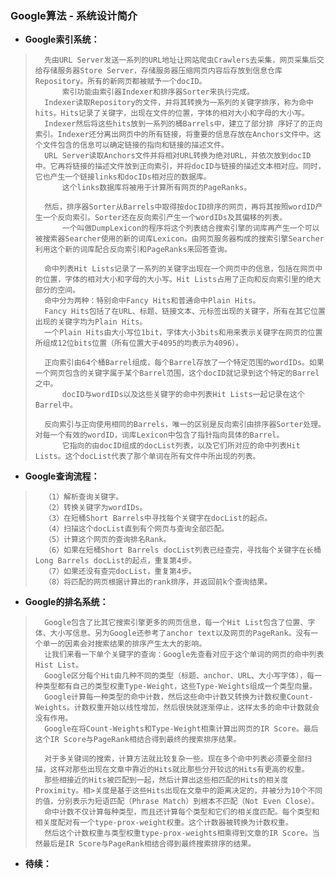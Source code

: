 ### Google算法 - 系统设计简介
- **Google索引系统：**
>       先由URL Server发送一系列的URL地址让网站爬虫Crawlers去采集，网页采集后交给存储服务器Store Server，存储服务器压缩网页内容后存放到信息仓库Repository。所有的新网页都被赋予一个docID。
>           索引功能由索引器Indexer和排序器Sorter来执行完成。
>       Indexer读取Repository的文件，并将其转换为一系列的关键字排序，称为命中hits。Hits记录了关键字，出现在文件的位置，字体的相对大小和字母的大小写。
>       Indexer然后将这些hits放到一系列的桶Barrels中，建立了部分排 序好了的正向索引。Indexer还分离出网页中的所有链接，将重要的信息存放在Anchors文件中。这个文件包含的信息可以确定链接的指向和链接的描述文件。
>       URL Server读取Anchors文件并将相对URL转换为绝对URL，并依次放到docID中。它再将链接的描述文件放到正向索引，并将docID与链接的描述文本相对应。同时，它也产生一个链接links和docIDs相对应的数据库。
>           这个links数据库将被用于计算所有网页的PageRanks。
>
>       然后，排序器Sorter从Barrels中取得按docID排序的网页，再将其按照wordID产生一个反向索引。Sorter还在反向索引产生一个wordIDs及其偏移的列表。
>           一个叫做DumpLexicon的程序将这个列表结合搜索引擎的词库再产生一个可以被搜索器Searcher使用的新的词库Lexicon。由网页服务器构成的搜索引擎Searcher利用这个新的词库配合反向索引和PageRanks来回答查询。
>
>       命中列表Hit Lists记录了一系列的关键字出现在一个网页中的信息，包括在网页中的位置，字体的相对大小和字母的大小写。Hit Lists占用了正向和反向索引里的绝大部分的空间。
>       命中分为两种：特别命中Fancy Hits和普通命中Plain Hits。
>       Fancy Hits包括了在URL、标题、链接文本、元标签出现的关键字，所有在其它位置出现的关键字均为Plain Hits。
>       一个Plain Hits由大小写位1bit，字体大小3bits和用来表示关键字在网页的位置所组成12位bits位置（所有位置大于4095的均表示为4096）。
>
>       正向索引由64个桶Barrel组成，每个Barrel存放了一个特定范围的wordIDs。如果一个网页包含的关键字属于某个Barrel范围，这个docID就记录到这个特定的Barrel之中。
>           docID与wordIDs以及这些关键字的命中列表Hit Lists一起记录在这个Barrel中。
>
>       反向索引与正向使用相同的Barrels，唯一的区别是反向索引由排序器Sorter处理。对每一个有效的wordID，词库Lexicon中包含了指针指向具体的Barrel。
>           它指向的由docID组成的docList列表，以及它们所对应的命中列表Hit Lists。这个docList代表了那个单词在所有文件中所出现的列表。
>


- **Google查询流程：**
>       （1）解析查询关键字。
>       （2）转换关键字为wordIDs。
>       （3）在短桶Short Barrels中寻找每个关键字在docList的起点。
>       （4）扫描这个docList直到有个网页与查询全部匹配。
>       （5）计算这个网页的查询排名Rank。
>       （6）如果在短桶Short Barrels docList列表已经查完，寻找每个关键字在长桶Long Barrels docList的起点，重复第4步。
>       （7）如果还没有查完docList，重复第4步。
>       （8）将匹配的网页根据计算出的rank排序，并返回前k个查询结果。
>
>
>
>

- **Google的排名系统：**
>       Google包含了比其它搜索引擎更多的网页信息，每一个Hit List包含了位置、字体、大小写信息。另为Google还参考了anchor text以及网页的PageRank。没有一个单一的因素会对搜索结果的排序产生太大的影响。
>       让我们来看一下单个关键字的查询：Google先查看对应于这个单词的网页的命中列表Hist List。
>       Google区分每个Hit由几种不同的类型（标题、anchor、URL、大小写字体），每一种类型都有自己的类型权重Type-Weight，这些Type-Weights组成一个类型向量。
>       Google计算每一种类型的命中计数，然后这些命中计数又转换为计数权重Count-Weights。计数权重开始以线性增加，然后很快就逐渐停止，这样太多的命中计数就会没有作用。
>       Google在将Count-Weights和Type-Weight相乘计算出网页的IR Score。最后这个IR Score与PageRank相结合得到最终的搜索排序结果。
>
>       对于多关键词的搜索，计算方法就比较复杂一些。现在多个命中列表必须要全部扫描，这样对那些出现在文章中靠近的Hits就比那些分开较远的Hits有更高的权重。
>       那些相接近的Hits被匹配到一起，然后计算出这些相匹配的Hits的相关度Proximity。相>关度是基于这些Hits出现在文章中的距离决定的，并被分为10个不同的值，分别表示为短语匹配（Phrase Match）到根本不匹配（Not Even Close）。
>       命中计数不仅计算每种类型，而且还计算每个类型和它们的相关度匹配。每个类型和相关度配对有一个type-prox-weight权重。这个计数器被转换为计数权重。
>       然后这个计数权重与类型权重type-prox-weights相乘得到文章的IR Score。当然最后是IR Score与PageRank相结合得到最终搜索排序的结果。
>
>
>
>
>
>
>
>
>
>
>

- **待续：**
>
>
>
>
>
>
>
>
>
>
>
>
>
>
>
>
>
